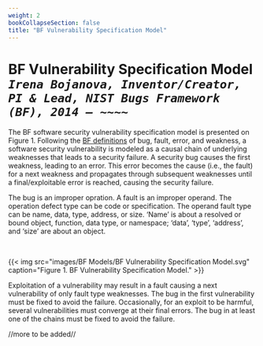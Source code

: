 ```yaml
---
weight: 2
bookCollapseSection: false
title: "BF Vulnerability Specification Model"
---
```

# BF Vulnerability Specification Model <br/>_`Irena Bojanova, Inventor/Creator, PI & Lead, NIST Bugs Framework (BF), 2014 – ~~~~`_

The BF software security vulnerability specification model is presented on Figure 1. Following the [BF definitions](/BF/info/vulnerability-model/bf-concepts/) of bug, fault, error, and weakness, a software security vulnerability is modeled as a causal chain of underlying weaknesses that leads to a security failure. A security bug causes the first weakness, leading to an error. This error becomes the cause (i.e., the fault) for a next weakness and propagates through subsequent weaknesses until a final/exploitable error is reached, causing the security failure.

<!-- In some cases, several vulnerabilities must be present for an exploit to be harmful. The final errors resulting from different chains converge to cause a failure (see  Figure 2). The bug in at least one of the chains must be fixed to avoid that failure.   -->
<!-- <br/>
 {{< img src="images/BF Models/BF Converging Vulnerabilities Model.svg" height="1100" caption="Figure 2. Converging software security vulnerabilities, leading to a security failure." >}}
<br/> -->

<!-- The detailed model of a formal BF specification of a software security vulnerability with N underlying weaknesses is presented on Figure 2.  -->

 The bug is an improper opration. A fault is an improper operand. The operation defect type can be code or specification. The operand fault type can be name, data, type, address, or size. ‘Name’ is about a resolved or bound object, function, data type, or namespace; ‘data’, ‘type’, ‘address’, and ‘size’ are about an object.

<br/>

{{< img src="images/BF Models/BF Vulnerability Specification Model.svg" caption="Figure 1. BF Vulnerability Specification Model." >}}
<!-- 
I. Bojanova and C. E. Galhardo, "Bug, Fault, Error, or Weakness: Demystifying Software Security Vulnerabilities," IT Professional, vol. 25, no. 1, pp. 7-12, Jan.-Feb. 2023, doi: [10.1109/MITP.2023.3238631](https://doi.ieeecomputersociety.org/10.1109/MITP.2023.3238631), [Local Download](https://tsapps.nist.gov/publication/get_pdf.cfm?pub_id=936191) . -->

Exploitation of a vulnerability may result in a fault causing a next vulnerability of only fault type weaknesses. The bug in the first vulnerability must be fixed to avoid the failure. 
Occasionally, for an exploit to be harmful, several vulnerabilities must converge at their final errors. The bug in at least one of the chains must be fixed to avoid the failure.

//more to be added//
